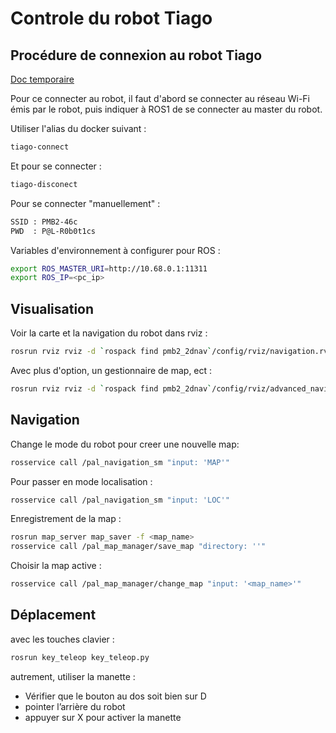 # Controle du robot Tiago

## Procédure de connexion au robot Tiago

[Doc temporaire](https://docs.google.com/document/d/1pG6wYegVpr1ERmZFlUUp6Ur5FBW4FbInwJ-JJSAe6z4/edit#heading=h.rqqvuok4lc4l)

Pour ce connecter au robot, il faut d'abord se connecter au réseau Wi-Fi émis par le robot, puis indiquer à ROS1 de se connecter au master du robot.

Utiliser l'alias du docker suivant :

```bash
tiago-connect
```

Et pour se connecter :

```bash
tiago-disconect
```

Pour se connecter "manuellement" :

```bash
SSID : PMB2-46c
PWD  : P@L-R0b0t1cs
```

Variables d'environnement à configurer pour ROS :

```bash
export ROS_MASTER_URI=http://10.68.0.1:11311
export ROS_IP=<pc_ip>
```

## Visualisation

Voir la carte et la navigation du robot dans rviz :

```bash
rosrun rviz rviz -d `rospack find pmb2_2dnav`/config/rviz/navigation.rviz
```

Avec plus d'option, un gestionnaire de map, ect :

```bash
rosrun rviz rviz -d `rospack find pmb2_2dnav`/config/rviz/advanced_navigation.rviz
```

## Navigation

Change le mode du robot pour creer une nouvelle map:

```bash
rosservice call /pal_navigation_sm "input: 'MAP'"
```

Pour passer en mode localisation :

```bash
rosservice call /pal_navigation_sm "input: 'LOC'"
```

Enregistrement de la map :

```bash
rosrun map_server map_saver -f <map_name>
rosservice call /pal_map_manager/save_map "directory: ''"
```

Choisir la map active :

```bash
rosservice call /pal_map_manager/change_map "input: '<map_name>'"
```

## Déplacement

avec les touches clavier :

```bash
rosrun key_teleop key_teleop.py
```

autrement, utiliser la manette :

* Vérifier que le bouton au dos soit bien sur D
* pointer l’arrière du robot
* appuyer sur X pour activer la manette

